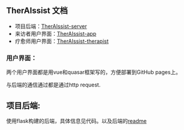 ## TherAIssist 文档

- 项目后端：[TherAIssist-server](https://github.com/ai-DEAL-Studio/TherAIssist-server)
- 来访者用户界面：[TherAIssist-app](https://github.com/ai-DEAL-Studio/TherAIssist-app)
- 疗愈师用户界面：[TherAIssist-therapist](https://github.com/ai-DEAL-Studio/TherAIssist-therapist)

### 用户界面：

两个用户界面都是用vue和quasar框架写的，方便部署到GitHub pages上。

与后端的通信通过都是通过http request.


## 项目后端:

使用flask构建的后端，具体信息见代码。以及后端的[readme](https://github.com/ai-DEAL-Studio/TherAIssist-server/blob/main/README.md)
